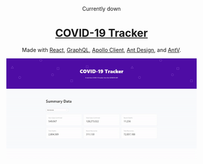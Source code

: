 <p align="center" color="red">Currently down</p>
<h1 align="center"><a href="https://covid19-tracker2021.herokuapp.com/">COVID-19 Tracker</a></h1>

<p align="center">
  Made with <a href="https://reactjs.org/docs/hooks-overview.html" target="_blank">React</a>, 
  <a href="https://graphql.org/learn/" target="_blank">GraphQL</a>, 
  <a href="https://www.apollographql.com/docs/react/" target="_blank">Apollo Client</a>, 
  <a href="https://ant.design/docs/react/introduce" target="_blank">Ant Design</a>, 
  and <a href="https://ava.antv.vision/en" target="_blank">AntV</a>.</p>

<div align="center">
  <img src="client/src/images/demo.gif" alt="showcase" />
</div>

